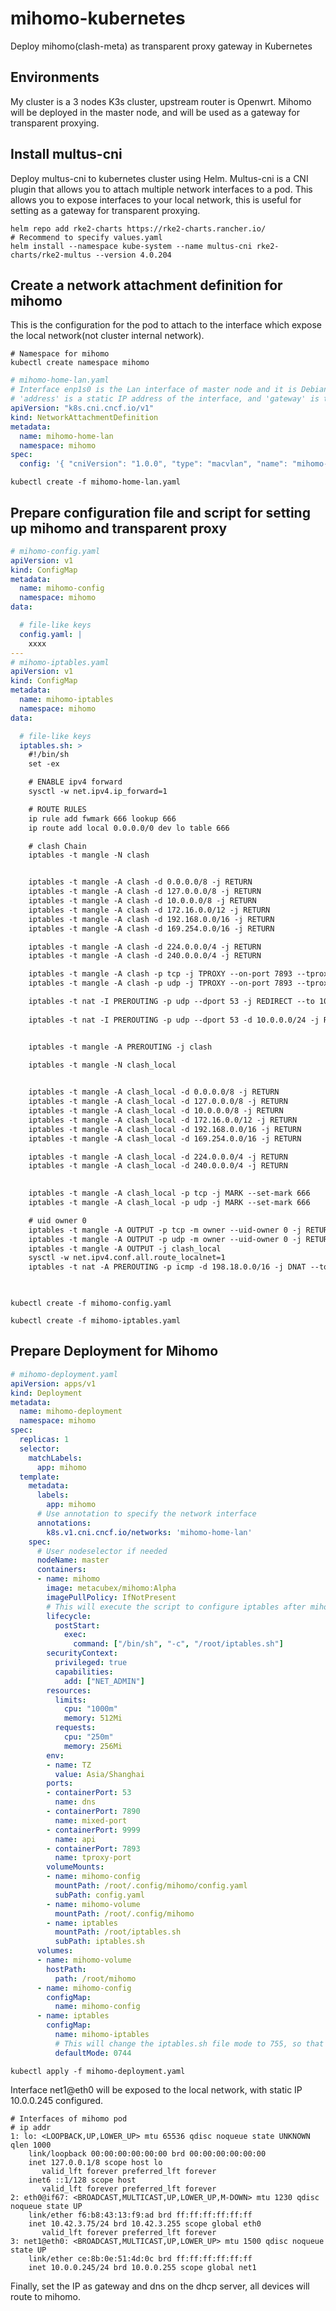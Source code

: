 # mihomo-kubernetes

Deploy mihomo(clash-meta) as transparent proxy gateway in Kubernetes

## Environments

My cluster is a 3 nodes K3s cluster, upstream router is Openwrt. Mihomo will be deployed in the master node, and will be used as a gateway for transparent proxying.

## Install multus-cni

Deploy multus-cni to kubernetes cluster using Helm. Multus-cni is a CNI plugin that allows you to attach multiple network interfaces to a pod. This allows you to expose interfaces to your local network, this is useful for setting as a gateway for transparent proxying.

```shell
helm repo add rke2-charts https://rke2-charts.rancher.io/
# Recommend to specify values.yaml
helm install --namespace kube-system --name multus-cni rke2-charts/rke2-multus --version 4.0.204

```

## Create a network attachment definition for mihomo

This is the configuration for the pod to attach to the interface which expose the local network(not cluster internal network).

```shell
# Namespace for mihomo
kubectl create namespace mihomo
```

```yaml
# mihomo-home-lan.yaml
# Interface enp1s0 is the Lan interface of master node and it is Debian11 operating system. Specify the interface name on your node operating system.
# 'address' is a static IP address of the interface, and 'gateway' is the gateway IP address of master node
apiVersion: "k8s.cni.cncf.io/v1"
kind: NetworkAttachmentDefinition
metadata:
  name: mihomo-home-lan
  namespace: mihomo
spec:
  config: '{ "cniVersion": "1.0.0", "type": "macvlan", "name": "mihomo-home-lan", "master": "enp1s0", "mode": "bridge", "ipam": { "type": "static", "addresses": [ { "address": "10.0.0.245/24", "gateway": "10.0.0.254" } ], "routes": [ { "dst": "0.0.0.0/0" } ], "dns": { "nameservers": [ "10.0.0.254"], "domain": "example.local", "search": [ "example.local" ] } } }'

```

```shell
kubectl create -f mihomo-home-lan.yaml
```

## Prepare configuration file and script for setting up mihomo and transparent proxy

```yaml
# mihomo-config.yaml
apiVersion: v1
kind: ConfigMap
metadata:
  name: mihomo-config
  namespace: mihomo
data:

  # file-like keys
  config.yaml: |
    xxxx
---
# mihomo-iptables.yaml
apiVersion: v1
kind: ConfigMap
metadata:
  name: mihomo-iptables
  namespace: mihomo
data:

  # file-like keys
  iptables.sh: >
    #!/bin/sh
    set -ex

    # ENABLE ipv4 forward
    sysctl -w net.ipv4.ip_forward=1

    # ROUTE RULES
    ip rule add fwmark 666 lookup 666
    ip route add local 0.0.0.0/0 dev lo table 666

    # clash Chain
    iptables -t mangle -N clash


    iptables -t mangle -A clash -d 0.0.0.0/8 -j RETURN
    iptables -t mangle -A clash -d 127.0.0.0/8 -j RETURN
    iptables -t mangle -A clash -d 10.0.0.0/8 -j RETURN
    iptables -t mangle -A clash -d 172.16.0.0/12 -j RETURN
    iptables -t mangle -A clash -d 192.168.0.0/16 -j RETURN
    iptables -t mangle -A clash -d 169.254.0.0/16 -j RETURN

    iptables -t mangle -A clash -d 224.0.0.0/4 -j RETURN
    iptables -t mangle -A clash -d 240.0.0.0/4 -j RETURN

    iptables -t mangle -A clash -p tcp -j TPROXY --on-port 7893 --tproxy-mark 666
    iptables -t mangle -A clash -p udp -j TPROXY --on-port 7893 --tproxy-mark 666

    iptables -t nat -I PREROUTING -p udp --dport 53 -j REDIRECT --to 1053
  
    iptables -t nat -I PREROUTING -p udp --dport 53 -d 10.0.0.0/24 -j REDIRECT --to 1053


    iptables -t mangle -A PREROUTING -j clash

    iptables -t mangle -N clash_local

 
    iptables -t mangle -A clash_local -d 0.0.0.0/8 -j RETURN
    iptables -t mangle -A clash_local -d 127.0.0.0/8 -j RETURN
    iptables -t mangle -A clash_local -d 10.0.0.0/8 -j RETURN
    iptables -t mangle -A clash_local -d 172.16.0.0/12 -j RETURN
    iptables -t mangle -A clash_local -d 192.168.0.0/16 -j RETURN
    iptables -t mangle -A clash_local -d 169.254.0.0/16 -j RETURN

    iptables -t mangle -A clash_local -d 224.0.0.0/4 -j RETURN
    iptables -t mangle -A clash_local -d 240.0.0.0/4 -j RETURN

 
    iptables -t mangle -A clash_local -p tcp -j MARK --set-mark 666
    iptables -t mangle -A clash_local -p udp -j MARK --set-mark 666

    # uid owner 0
    iptables -t mangle -A OUTPUT -p tcp -m owner --uid-owner 0 -j RETURN
    iptables -t mangle -A OUTPUT -p udp -m owner --uid-owner 0 -j RETURN
    iptables -t mangle -A OUTPUT -j clash_local
    sysctl -w net.ipv4.conf.all.route_localnet=1
    iptables -t nat -A PREROUTING -p icmp -d 198.18.0.0/16 -j DNAT --to-destination 127.0.0.1
    
```

```shell

kubectl create -f mihomo-config.yaml

kubectl create -f mihomo-iptables.yaml

```

## Prepare Deployment for Mihomo

```yaml
# mihomo-deployment.yaml
apiVersion: apps/v1
kind: Deployment
metadata:
  name: mihomo-deployment
  namespace: mihomo
spec:
  replicas: 1
  selector:
    matchLabels:
      app: mihomo
  template:
    metadata:
      labels:
        app: mihomo
      # Use annotation to specify the network interface
      annotations:
        k8s.v1.cni.cncf.io/networks: 'mihomo-home-lan'
    spec:
      # User nodeselector if needed
      nodeName: master
      containers:
      - name: mihomo
        image: metacubex/mihomo:Alpha
        imagePullPolicy: IfNotPresent
        # This will execute the script to configure iptables after mihomo starts up
        lifecycle:
          postStart:
            exec:
              command: ["/bin/sh", "-c", "/root/iptables.sh"]
        securityContext:
          privileged: true
          capabilities:
            add: ["NET_ADMIN"]
        resources:
          limits:
            cpu: "1000m"
            memory: 512Mi
          requests:
            cpu: "250m"
            memory: 256Mi
        env:
        - name: TZ
          value: Asia/Shanghai
        ports:
        - containerPort: 53
          name: dns
        - containerPort: 7890
          name: mixed-port
        - containerPort: 9999
          name: api
        - containerPort: 7893
          name: tproxy-port
        volumeMounts:
        - name: mihomo-config
          mountPath: /root/.config/mihomo/config.yaml
          subPath: config.yaml
        - name: mihomo-volume
          mountPath: /root/.config/mihomo
        - name: iptables
          mountPath: /root/iptables.sh
          subPath: iptables.sh
      volumes:
      - name: mihomo-volume
        hostPath:
          path: /root/mihomo
      - name: mihomo-config
        configMap:
          name: mihomo-config
      - name: iptables
        configMap:
          name: mihomo-iptables
          # This will change the iptables.sh file mode to 755, so that it can be executed by root user
          defaultMode: 0744
```

```shell
kubectl apply -f mihomo-deployment.yaml
```

Interface net1@eth0 will be exposed to the local network, with static IP 10.0.0.245 configured.

```shell
# Interfaces of mihomo pod
# ip addr
1: lo: <LOOPBACK,UP,LOWER_UP> mtu 65536 qdisc noqueue state UNKNOWN qlen 1000
    link/loopback 00:00:00:00:00:00 brd 00:00:00:00:00:00
    inet 127.0.0.1/8 scope host lo
       valid_lft forever preferred_lft forever
    inet6 ::1/128 scope host 
       valid_lft forever preferred_lft forever
2: eth0@if67: <BROADCAST,MULTICAST,UP,LOWER_UP,M-DOWN> mtu 1230 qdisc noqueue state UP 
    link/ether f6:b8:43:13:f9:ad brd ff:ff:ff:ff:ff:ff
    inet 10.42.3.75/24 brd 10.42.3.255 scope global eth0
       valid_lft forever preferred_lft forever
3: net1@eth0: <BROADCAST,MULTICAST,UP,LOWER_UP> mtu 1500 qdisc noqueue state UP 
    link/ether ce:8b:0e:51:4d:0c brd ff:ff:ff:ff:ff:ff
    inet 10.0.0.245/24 brd 10.0.0.255 scope global net1

```

Finally, set the IP as gateway and dns on the dhcp server, all devices will route to mihomo.
